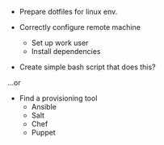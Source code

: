 - Prepare dotfiles for linux env.

- Correctly configure remote machine
  -  Set up work user
  -  Install dependencies

- Create simple bash script that does this?

...or

- Find a provisioning tool
  - Ansible
  - Salt
  - Chef
  - Puppet

